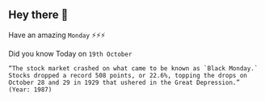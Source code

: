 ## Hey there 👋
Have an amazing `Monday` ⚡⚡⚡

Did you know Today on `19th October`
```
“The stock market crashed on what came to be known as `Black Monday.` Stocks dropped a record 508 points, or 22.6%, topping the drops on October 28 and 29 in 1929 that ushered in the Great Depression.” (Year: 1987)
```
